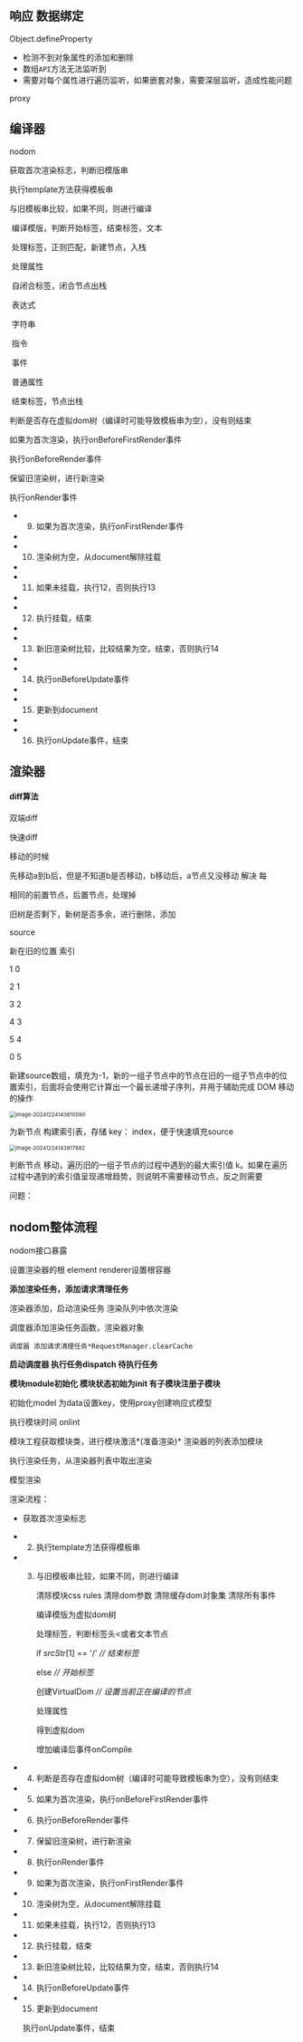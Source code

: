 ## 响应 数据绑定

Object.defineProperty

- 检测不到对象属性的添加和删除
- 数组`API`方法无法监听到
- 需要对每个属性进行遍历监听，如果嵌套对象，需要深层监听，造成性能问题

proxy



## 编译器



nodom

获取首次渲染标志，判断旧模版串

执行template方法获得模板串

与旧模板串比较，如果不同，则进行编译

​		编译模版，判断开始标签，结束标签，文本

​		处理标签，正则匹配，新建节点，入栈

​		处理属性

​				自闭合标签，闭合节点出栈

​				表达式

​				字符串

​				指令

​				事件

​				普通属性

​		结束标签，节点出栈

判断是否存在虚拟dom树（编译时可能导致模板串为空），没有则结束

如果为首次渲染，执行onBeforeFirstRender事件 

执行onBeforeRender事件

保留旧渲染树，进行新渲染

执行onRender事件



* 9. 如果为首次渲染，执行onFirstRender事件 
* 
* 10. 渲染树为空，从document解除挂载
* 
* 11. 如果未挂载，执行12，否则执行13
* 
* 12. 执行挂载，结束
* 
* 13. 新旧渲染树比较，比较结果为空，结束，否则执行14
* 
* 14. 执行onBeforeUpdate事件
* 
* 15. 更新到document
* 
* 16. 执行onUpdate事件，结束









## 渲染器











#### diff算法



双端diff





快速diff

移动的时候

先移动a到b后，但是不知道b是否移动，b移动后，a节点又没移动  解决   每

相同的前置节点，后置节点，处理掉

旧树是否剩下，新树是否多余，进行删除，添加

source  

新在旧的位置   索引 

1                         0

2                         1

3                          2

4                          3

5                          4

0                         5

 



新建source数组，填充为-1，新的一组子节点中的节点在旧的一组子节点中的位置索引，后面将会使用它计算出一个最长递增子序列，并用于辅助完成 DOM 移动的操作

<img src="C:\Users\25287\AppData\Roaming\Typora\typora-user-images\image-20241224143610590.png" alt="image-20241224143610590" style="zoom:67%;" />

为新节点 构建索引表，存储 key： index，便于快速填充source

<img src="C:\Users\25287\AppData\Roaming\Typora\typora-user-images\image-20241224143817882.png" alt="image-20241224143817882" style="zoom:67%;" />

判断节点 移动，遍历旧的一组子节点的过程中遇到的最大索引值 k。如果在遍历过程中遇到的索引值呈现递增趋势，则说明不需要移动节点，反之则需要





问题：







## nodom整体流程

nodom接口暴露   

设置渲染器的根 element    renderer设置根容器

**添加渲染任务，添加请求清理任务**

渲染器添加，启动渲染任务 渲染队列中依次渲染

调度器添加渲染任务函数，渲染器对象

  	调度器 添加请求清理任务*RequestManager.clearCache

**启动调度器   执行任务dispatch 待执行任务**



**模块module初始化 模块状态初始为init 有子模块注册子模块**  

初始化model  为data设置key，使用proxy创建响应式模型

执行模块时间 onIint

模块工程获取模块类，进行模块激活*(准备渲染)* 渲染器的列表添加模块

执行渲染任务，从渲染器列表中取出渲染

模型渲染

渲染流程：

- 获取首次渲染标志

* 2. 执行template方法获得模板串

* 3. 与旧模板串比较，如果不同，则进行编译

     清除模块css rules  清除dom参数  清除缓存dom对象集   清除所有事件 

     编译模版为虚拟dom树 

     处理标签，判断标签头<或者文本节点

     if *srcStr*[1] == '/'          *// 结束标签*

     else          *// 开始标签*

     创建VirtualDom       *// 设置当前正在编译的节点*

     处理属性

     得到虚拟dom

     增加编译后事件onCompile

* 4. 判断是否存在虚拟dom树（编译时可能导致模板串为空），没有则结束

* 5. 如果为首次渲染，执行onBeforeFirstRender事件 

* 6. 执行onBeforeRender事件

* 7. 保留旧渲染树，进行新渲染

     

* 8. 执行onRender事件

* 9. 如果为首次渲染，执行onFirstRender事件 

* 10. 渲染树为空，从document解除挂载

* 11. 如果未挂载，执行12，否则执行13

* 12. 执行挂载，结束

* 13. 新旧渲染树比较，比较结果为空，结束，否则执行14

* 14. 执行onBeforeUpdate事件

* 15. 更新到document

  执行onUpdate事件，结束
  
